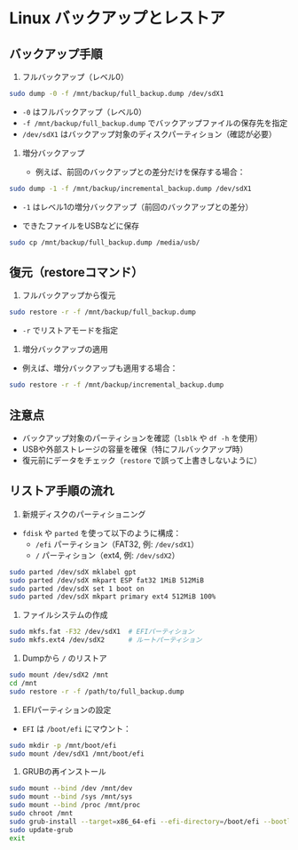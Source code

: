 # Linux バックアップとレストア

## バックアップ手順

1. フルバックアップ（レベル0）

```bash
sudo dump -0 -f /mnt/backup/full_backup.dump /dev/sdX1
```

- `-0` はフルバックアップ（レベル0）
- `-f /mnt/backup/full_backup.dump` でバックアップファイルの保存先を指定
- `/dev/sdX1` はバックアップ対象のディスクパーティション（確認が必要）

1. 増分バックアップ

   - 例えば、前回のバックアップとの差分だけを保存する場合：

```bash
sudo dump -1 -f /mnt/backup/incremental_backup.dump /dev/sdX1
```

- `-1` はレベル1の増分バックアップ（前回のバックアップとの差分）

- できたファイルをUSBなどに保存

```bash
sudo cp /mnt/backup/full_backup.dump /media/usb/
```

## 復元（restoreコマンド）

1. フルバックアップから復元

```bash
sudo restore -r -f /mnt/backup/full_backup.dump
```

- `-r` でリストアモードを指定

1. 増分バックアップの適用

- 例えば、増分バックアップも適用する場合：

```bash
sudo restore -r -f /mnt/backup/incremental_backup.dump
```

## 注意点

- バックアップ対象のパーティションを確認（`lsblk` や `df -h` を使用）
- USBや外部ストレージの容量を確保（特にフルバックアップ時）
- 復元前にデータをチェック（`restore` で誤って上書きしないように）

## リストア手順の流れ

1. 新規ディスクのパーティショニング

- `fdisk` や `parted` を使って以下のように構成：
  - `/efi` パーティション（FAT32, 例: `/dev/sdX1`）
  - `/` パーティション（ext4, 例: `/dev/sdX2`）

```bash
sudo parted /dev/sdX mklabel gpt
sudo parted /dev/sdX mkpart ESP fat32 1MiB 512MiB
sudo parted /dev/sdX set 1 boot on
sudo parted /dev/sdX mkpart primary ext4 512MiB 100%
   ```

1. ファイルシステムの作成

```bash
sudo mkfs.fat -F32 /dev/sdX1  # EFIパーティション
sudo mkfs.ext4 /dev/sdX2      # ルートパーティション
```

1. Dumpから `/` のリストア

```bash
sudo mount /dev/sdX2 /mnt
cd /mnt
sudo restore -r -f /path/to/full_backup.dump
```

1. EFIパーティションの設定

- `EFI` は `/boot/efi` にマウント：

```bash
sudo mkdir -p /mnt/boot/efi
sudo mount /dev/sdX1 /mnt/boot/efi
```

1. GRUBの再インストール

```bash
sudo mount --bind /dev /mnt/dev
sudo mount --bind /sys /mnt/sys
sudo mount --bind /proc /mnt/proc
sudo chroot /mnt
sudo grub-install --target=x86_64-efi --efi-directory=/boot/efi --bootloader-id=ubuntu
sudo update-grub
exit
```
